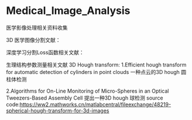 # Medical_Image_Analysis
医学影像处理相关资料收集


3D 医学图像分割文献：


深度学习分割Loss函数相关文献：



生理结构参数测量相关文献
3D Hough transform:
1.Efficient hough transform for automatic detection of cylinders in point clouds  一种点云的3D hough 圆柱体检测

2.Algorithms for On-Line Monitoring of Micro-Spheres in an Optical Tweezers-Based Assembly Cell  提出一种3D hough 球检测
source code:https://ww2.mathworks.cn/matlabcentral/fileexchange/48219-spherical-hough-transform-for-3d-images


